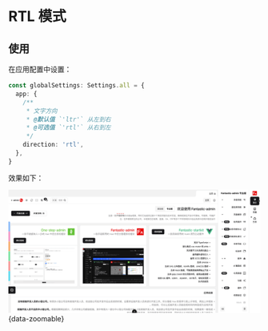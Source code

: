 # RTL 模式 <Badge type="pro" text="专业版" />

## 使用

在应用配置中设置：

```ts {2-9}
const globalSettings: Settings.all = {
  app: {
    /**
     * 文字方向
     * @默认值 `'ltr'` 从左到右
     * @可选值 `'rtl'` 从右到左
     */
    direction: 'rtl',
  },
}
```

效果如下：

![](/rtl.png){data-zoomable}